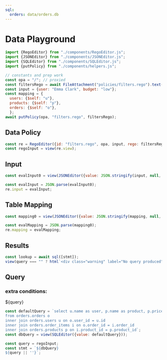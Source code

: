 ```yaml
---
sql:
  orders: data/orders.db
---
```

# Data Playground

```js
import {RegoEditor} from "./components/RegoEditor.js";
import {JSONEditor} from "./components/JSONEditor.js";
import {SQLEditor} from "./components/SQLEditor.js";
import {putPolicy} from "./components/helpers.js";

// constants and prep work
const opa = "/"; // proxied
const filtersRego = await FileAttachment("policies/filters.rego").text();
const input = {user: "Emma Clark", budget: "low"};
const mapping = {
  users: {$self: "u"},
  products: {$self: "p"},
  orders: {$self: "o"},
  };
await putPolicy(opa, "filters.rego", filtersRego);
```


<div class="grid grid-cols-3">
<div class="card grid-rowspan-2 grid-colspan-2">
<h2>Data Policy</h2>

```js
const re = RegoEditor({id: "filters.rego", opa, input, rego: filtersRego, initialMappings: mapping});
const regoInput = view(re.view);
```
</div>
<div class="card">
<h2>Input</h2>

```js
const evalInput0 = view(JSONEditor({value: JSON.stringify(input, null, 2)}));
```

```js
const evalInput = JSON.parse(evalInput0);
re.input = evalInput;
```
</div>
<div class="card">
<h2>Table Mapping</h2>

```js
const mapping0 = view(JSONEditor({value: JSON.stringify(mapping, null, 2)}));
```

```js
const evalMapping = JSON.parse(mapping0);
re.mapping = evalMapping;
```
</div>
</div>

<div class="card">
<h2>Results</h2>

```js
const lookup = await sql([stmt]);
view(query === "" ? html`<div class="warning" label="No query produced">Check errors in editor</div>` : Inputs.table(lookup, {select: false}));
```
</div>

<div class="card">
<h2>Query</h2>
<h3>extra conditions:</h3>
${query}

```js
const defaultQuery = `select u.name as user, p.name as product, p.price::FLOAT as price
from orders.orders o
inner join orders.users u on o.user_id = u.id
inner join orders.order_items i on o.order_id = i.order_id
inner join orders.products p on i.product_id = p.product_id`;
const dbQuery = view(SQLEditor({value: defaultQuery}));
````

```js
const query = regoInput;
const stmt = `${dbQuery}
${query || ''}`;
```
</div>
